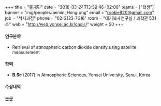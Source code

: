 +++
title = "홍재민"
date = "2018-03-24T13:39:46+02:00"
teams = ["학생"]
banner = "img/people/Jaemin_Hong.png"
email = "rookie820@gmail.com"
job = "석사과정"
phone = "02-2123-7616"
room = "대기복사연구실 / 과학관 531호"
web = "http://web.yonsei.ac.kr/oasis/"
weight = 50
+++

#### 연구분야
+ Retrieval of atmospheric carbon dioxide density using satellite measurement

#### 학력
 + **B.Sc** (2017) in Atmospheric Sciences, Yonsei University, Seoul, Korea

#### 수상내역


#### 논문
